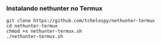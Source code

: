 ### Instalando nethunter no Termux
```
git clone https://github.com/tchelospy/nethunter-termux
cd nethunter-termux
chmod +x nethunter-termux.sh
./nethunter-termux.sh

```
